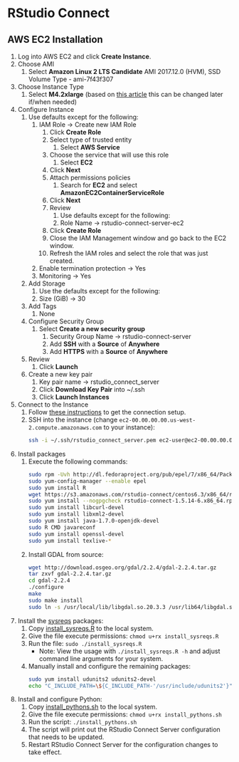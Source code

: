 # RStudio Connect

## AWS EC2 Installation

1. Log into AWS EC2 and click **Create Instance**.
2. Choose AMI
   1. Select **Amazon Linux 2 LTS Candidate** AMI 2017.12.0 (HVM), SSD Volume Type - ami-7f43f307
3. Choose Instance Type
   1. Select **M4.2xlarge** (based on [this article](https://aws.amazon.com/blogs/big-data/running-r-on-aws/) this can be changed later if/when needed)
4. Configure Instance
   1. Use defaults except for the following:
      1. IAM Role -> Create new IAM Role
         1. Click **Create Role**
         2. Select type of trusted entity
            1. Select **AWS Service**
         3. Choose the service that will use this role
            1. Select **EC2**
         4. Click **Next**
         5. Attach permissions policies
            1. Search for **EC2** and select **AmazonEC2ContainerServiceRole**
         6. Click **Next**
         7. Review
             1. Use defaults except for the following:
             2. Role Name -> rstudio-connect-server-ec2
         8. Click **Create Role**
         9. Close the IAM Management window and go back to the EC2 window.
         10. Refresh the IAM roles and select the role that was just created.
      2. Enable termination protection -> Yes
      3. Monitoring -> Yes
   2. Add Storage
      1. Use the defaults except for the following:
      2. Size (GiB) -> 30
   3. Add Tags
      1. None
   4. Configure Security Group
      1. Select **Create a new security group**
         1. Security Group Name -> rstudio-connect-server
         2. Add **SSH** with a **Source** of **Anywhere**
         3. Add **HTTPS** with a **Source** of **Anywhere**
   5. Review
      1. Click **Launch**
   6. Create a new key pair
      1. Key pair name -> rstudio_connect_server
      2. Click **Download Key Pair** into ~/.ssh
      3. Click **Launch Instances**
5. Connect to the Instance
   1. Follow [these instructions](https://docs.aws.amazon.com/AWSEC2/latest/UserGuide/AccessingInstancesLinux.html) to get the connection setup.
   2. SSH into the instance (change `ec2-00.00.00.00.us-west-2.compute.amazonaws.com` to your instance):
      ```bash
      ssh -i ~/.ssh/rstudio_connect_server.pem ec2-user@ec2-00.00.00.00.us-west-2.compute.amazonaws.com
      ```
6. Install packages
   1. Execute the following commands:
      ```bash
      sudo rpm -Uvh http://dl.fedoraproject.org/pub/epel/7/x86_64/Packages/e/epel-release-7-11.noarch.rpm
      sudo yum-config-manager --enable epel
      sudo yum install R
      wget https://s3.amazonaws.com/rstudio-connect/centos6.3/x86_64/rstudio-connect-1.5.14-6.x86_64.rpm
      sudo yum install --nogpgcheck rstudio-connect-1.5.14-6.x86_64.rpm
      sudo yum install libcurl-devel
      sudo yum install libxml2-devel
      sudo yum install java-1.7.0-openjdk-devel
      sudo R CMD javareconf
      sudo yum install openssl-devel
      sudo yum install texlive-*
      ```
   2. Install GDAL from source:
      ```bash
      wget http://download.osgeo.org/gdal/2.2.4/gdal-2.2.4.tar.gz
      tar zxvf gdal-2.2.4.tar.gz
      cd gdal-2.2.4
      ./configure
      make
      sudo make install
      sudo ln -s /usr/local/lib/libgdal.so.20.3.3 /usr/lib64/libgdal.so.20
      ```
7. Install the [sysreqs](https://github.com/r-hub/sysreqsdb/tree/master/sysreqs) packages:
   1. Copy [install_sysreqs.R](https://github.com/ki-tools/dev-ops/tree/master/rstudio-connect/scripts/install_sysreqs.R) to the local system.
   2. Give the file execute permissions: `chmod u+rx install_sysreqs.R`
   3. Run the file: `sudo ./install_sysreqs.R`
      * Note: View the usage with `./install_sysreqs.R -h` and adjust command line arguments for your system.
   4. Manually install and configure the remaining packages:
      ```bash
      sudo yum install udunits2 udunits2-devel
      echo "C_INCLUDE_PATH=\${C_INCLUDE_PATH-'/usr/include/udunits2'}" | sudo tee --append /usr/lib64/R/etc/Renviron
      ```
8. Install and configure Python:
   1. Copy [install_pythons.sh](https://github.com/ki-tools/dev-ops/tree/master/rstudio-connect/scripts/install_pythons.sh) to the local system.
   2. Give the file execute permissions: `chmod u+rx install_pythons.sh`
   3. Run the script: `./install_pythons.sh`
   4. The script will print out the RStudio Connect Server configuration that needs to be updated.
   5. Restart RStudio Connect Server for the configuration changes to take effect.
